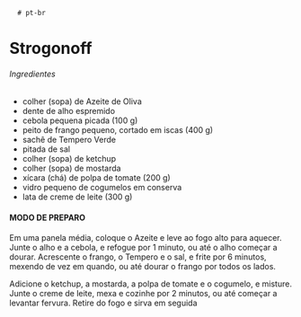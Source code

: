       # pt-br	
# Strogonoff 

###### Ingredientes 

* colher (sopa) de Azeite de Oliva 
* dente de alho espremido
* cebola pequena picada (100 g)
*  peito de frango pequeno, cortado em iscas (400 g)
*  sachê de Tempero Verde
*  pitada de sal
*  colher (sopa) de ketchup
*  colher (sopa) de mostarda
*  xícara (chá) de polpa de tomate (200 g)
*  vidro pequeno de cogumelos em conserva
* lata de creme de leite (300 g)

#### MODO DE PREPARO
<p> Em uma panela média, coloque o Azeite  e leve ao fogo alto para aquecer. Junte o alho e a cebola, e refogue por 1 minuto, ou até o alho começar a dourar. Acrescente o frango, o Tempero  e o sal, e frite por 6 minutos, mexendo de vez em quando, ou até dourar o frango por todos os lados.
<p>Adicione o ketchup, a mostarda, a polpa de tomate e o cogumelo, e misture. Junte o creme de leite, mexa e cozinhe por 2 minutos, ou até começar a levantar fervura.
Retire do fogo e sirva em seguida